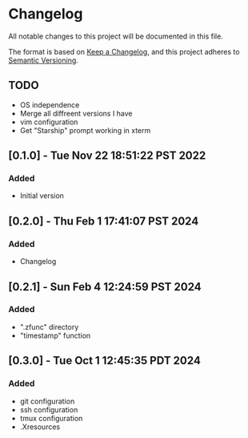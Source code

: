 <!-- markdownlint-disable MD024 -->
# Changelog

All notable changes to this project will be documented in this file.

The format is based on [Keep a Changelog](https://keepachangelog.com/en/1.0.0/),
and this project adheres to [Semantic Versioning](https://semver.org/spec/v2.0.0.html).

## TODO

- OS independence
- Merge all diffreent versions I have
- vim configuration
- Get "Starship" prompt working in xterm

## [0.1.0] - Tue Nov 22 18:51:22 PST 2022

### Added

- Initial version


## [0.2.0] - Thu Feb  1 17:41:07 PST 2024

### Added

- Changelog


## [0.2.1] - Sun Feb  4 12:24:59 PST 2024

### Added

- ".zfunc" directory
- "timestamp" function


## [0.3.0] - Tue Oct  1 12:45:35 PDT 2024

### Added

- git configuration
- ssh configuration
- tmux configuration
- .Xresources

